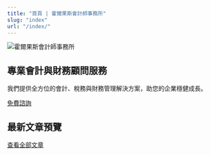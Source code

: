 ```yaml
---
title: "首頁 | 霍爾果斯會計師事務所"
slug: "index"
url: "/index/"
---
```



<section class="hero">
<div class="hero-content">
<div class="hero-image">
<img alt="霍爾果斯會計師事務所" class="banner" src="/img/banner.jpg"/>
</div>
<div class="hero-text">
<h1>專業會計與財務顧問服務</h1>
<p>我們提供全方位的會計、稅務與財務管理解決方案，助您的企業穩健成長。</p>
<a class="cta-button" href="/consult.html">免費諮詢</a>
</div>
</div>
</section>
<section class="blog-preview">
<h2>最新文章預覽</h2>
<div class="blog-preview-grid" id="blog-preview-grid"></div>
<a class="view-all-button" href="/blog/blog.html">查看全部文章</a>
</section>

